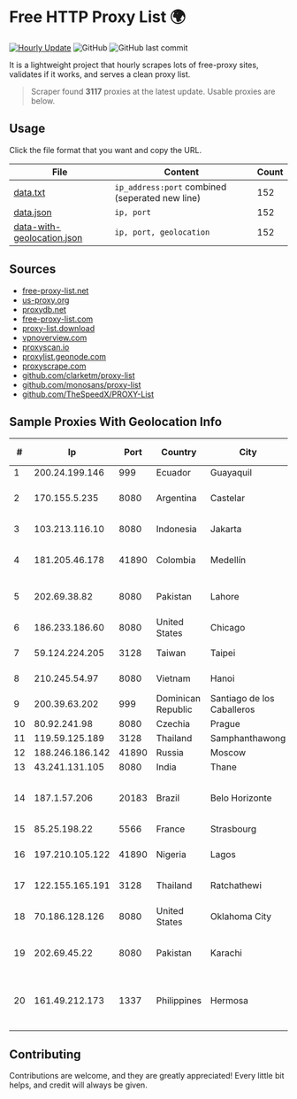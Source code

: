 
# Free HTTP Proxy List 🌍

[![Hourly Update](https://github.com/mertguvencli/http-proxy-list/actions/workflows/main.yml/badge.svg?branch=main)](https://github.com/mertguvencli/http-proxy-list/actions/workflows/main.yml)
![GitHub](https://img.shields.io/github/license/mertguvencli/http-proxy-list)
![GitHub last commit](https://img.shields.io/github/last-commit/mertguvencli/http-proxy-list)

It is a lightweight project that hourly scrapes lots of free-proxy sites, validates if it works, and serves a clean proxy list.


> Scraper found **3117** proxies at the latest update. Usable proxies are below.

## Usage

Click the file format that you want and copy the URL.


|File|Content|Count|
|----|-------|-----|
|[data.txt](https://raw.githubusercontent.com/mertguvencli/http-proxy-list/main/proxy-list/data.txt)|`ip_address:port` combined (seperated new line)|152|
|[data.json](https://raw.githubusercontent.com/mertguvencli/http-proxy-list/main/proxy-list/data.json)|`ip, port`|152|
|[data-with-geolocation.json](https://raw.githubusercontent.com/mertguvencli/http-proxy-list/main/proxy-list/data-with-geolocation.json)|`ip, port, geolocation`|152|

## Sources

* [free-proxy-list.net](https://free-proxy-list.net)
* [us-proxy.org](https://www.us-proxy.org)
* [proxydb.net](http://proxydb.net)
* [free-proxy-list.com](https://free-proxy-list.com/?page=&port=&type%5B%5D=http&type%5B%5D=https&up_time=0&search=Search)
* [proxy-list.download](https://www.proxy-list.download/HTTP)
* [vpnoverview.com](https://vpnoverview.com/privacy/anonymous-browsing/free-proxy-servers)
* [proxyscan.io](https://www.proxyscan.io)
* [proxylist.geonode.com](https://proxylist.geonode.com/api/proxy-list?limit=300&page=1&sort_by=lastChecked&sort_type=desc&protocols=http,https)
* [proxyscrape.com](https://api.proxyscrape.com/v2/?request=displayproxies&protocol=http&timeout=10000&country=all&ssl=all&anonymity=all)
* [github.com/clarketm/proxy-list](https://raw.githubusercontent.com/clarketm/proxy-list/master/proxy-list-raw.txt)
* [github.com/monosans/proxy-list](https://raw.githubusercontent.com/monosans/proxy-list/main/proxies/http.txt)
* [github.com/TheSpeedX/PROXY-List](https://raw.githubusercontent.com/TheSpeedX/PROXY-List/master/http.txt)


## Sample Proxies With Geolocation Info

|#|Ip|Port|Country|City|Internet Service Provider|
|-|--|----|-------|----|-------------------------|
|1|200.24.199.146|999|Ecuador|Guayaquil|Otecel S.A.|
|2|170.155.5.235|8080|Argentina|Castelar|Gobernacion de la Provincia de Buenos Aires|
|3|103.213.116.10|8080|Indonesia|Jakarta|Telemedia Dinamika Sarana|
|4|181.205.46.178|41890|Colombia|Medellín|EPM Telecomunicaciones S.A. E.S.P.|
|5|202.69.38.82|8080|Pakistan|Lahore|Gerrys Information Technology (PVT) Ltd|
|6|186.233.186.60|8080|United States|Chicago|Maxihost LTDA|
|7|59.124.224.205|3128|Taiwan|Taipei|Chunghwa Telecom Co., Ltd.|
|8|210.245.54.97|8080|Vietnam|Hanoi|FPT Telecom Company|
|9|200.39.63.202|999|Dominican Republic|Santiago de los Caballeros|Mktel SRL|
|10|80.92.241.98|8080|Czechia|Prague|LAM plus s.r.o.|
|11|119.59.125.189|3128|Thailand|Samphanthawong|Metrabyte Co., Ltd|
|12|188.246.186.142|41890|Russia|Moscow|OOO WestCall Ltd|
|13|43.241.131.105|8080|India|Thane|Excel Solutions|
|14|187.1.57.206|20183|Brazil|Belo Horizonte|Companhia Itabirana TelecomunicaÔÔes Ltda|
|15|85.25.198.22|5566|France|Strasbourg|Host Europe GmbH|
|16|197.210.105.122|41890|Nigeria|Lagos|MTN NIGERIA Communication limited|
|17|122.155.165.191|3128|Thailand|Ratchathewi|CAT Telecom Public Company Limited|
|18|70.186.128.126|8080|United States|Oklahoma City|Cox Communications Inc.|
|19|202.69.45.22|8080|Pakistan|Karachi|Gerrys Information Technology (PVT) Ltd|
|20|161.49.212.173|1337|Philippines|Hermosa|Converge Information and Communications Technology Solutions|



## Contributing

Contributions are welcome, and they are greatly appreciated! Every
little bit helps, and credit will always be given.

